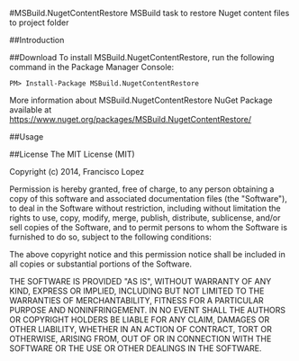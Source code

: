 #MSBuild.NugetContentRestore
MSBuild task to restore Nuget content files to project folder

##Introduction

##Download
To install MSBuild.NugetContentRestore, run the following command in the Package Manager Console:
    
	PM> Install-Package MSBuild.NugetContentRestore
	
More information about MSBuild.NugetContentRestore NuGet Package available at https://www.nuget.org/packages/MSBuild.NugetContentRestore/

##Usage

##License
The MIT License (MIT)

Copyright (c) 2014, Francisco Lopez

Permission is hereby granted, free of charge, to any person obtaining a copy
of this software and associated documentation files (the "Software"), to deal
in the Software without restriction, including without limitation the rights
to use, copy, modify, merge, publish, distribute, sublicense, and/or sell
copies of the Software, and to permit persons to whom the Software is
furnished to do so, subject to the following conditions:

The above copyright notice and this permission notice shall be included in all
copies or substantial portions of the Software.

THE SOFTWARE IS PROVIDED "AS IS", WITHOUT WARRANTY OF ANY KIND, EXPRESS OR
IMPLIED, INCLUDING BUT NOT LIMITED TO THE WARRANTIES OF MERCHANTABILITY,
FITNESS FOR A PARTICULAR PURPOSE AND NONINFRINGEMENT. IN NO EVENT SHALL THE
AUTHORS OR COPYRIGHT HOLDERS BE LIABLE FOR ANY CLAIM, DAMAGES OR OTHER
LIABILITY, WHETHER IN AN ACTION OF CONTRACT, TORT OR OTHERWISE, ARISING FROM,
OUT OF OR IN CONNECTION WITH THE SOFTWARE OR THE USE OR OTHER DEALINGS IN THE
SOFTWARE.